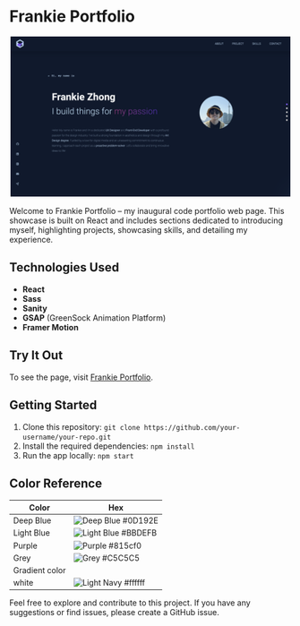 # Frankie Portfolio
<p align="center">
 <img width="500" alt="My portfolio snapshot" src="frontend_react/src/assets/Portfolio.png">
</p>
Welcome to Frankie Portfolio – my inaugural code portfolio web page. This showcase is built on React and includes sections dedicated to introducing myself, highlighting projects, showcasing skills, and detailing my experience. 

## Technologies Used
- **React**
- **Sass**
- **Sanity**
- **GSAP** (GreenSock Animation Platform)
- **Framer Motion**

## Try It Out 
To see the page, visit [Frankie Portfolio](https://frankiezhong-portfolio.netlify.app/). 

## Getting Started 
1. Clone this repository: `git clone https://github.com/your-username/your-repo.git`
2. Install the required dependencies: `npm install`
3. Run the app locally: `npm start`

## Color Reference 
| Color           | Hex      |
| --------------- | -------- |
| Deep Blue       |![Deep Blue](https://via.placeholder.com/15/0D192E/000000?text=+)  #0D192E  |
| Light Blue      |![Light Blue](https://via.placeholder.com/15/BBDEFB/000000?text=+) #BBDEFB  |
| Purple          |![Purple](https://via.placeholder.com/15/815cf0/000000?text=+) #815cf0  |
| Grey            |![Grey](https://via.placeholder.com/15/C5C5C5/000000?text=+) #C5C5C5  |
| Gradient color  
| white           |![Light Navy](https://via.placeholder.com/15/ffffff/000000?text=+) #ffffff  |

Feel free to explore and contribute to this project. If you have any suggestions or find issues, please create a GitHub issue.

